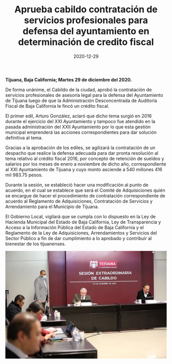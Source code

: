 ﻿---
layout: blog
title:  "Aprueba cabildo contratación de servicios profesionales para defensa del ayuntamiento en determinación de credito fiscal"
date:   2020-12-29
categories: tijuana
permalink: /:categories/:title:output_ext
image: /img/cnr/2020-12-29-aprueba-cabildo-contratacion-de-servicios-profesionales-para-defensa-del-ayuntamiento-en-determinacion-de-credito-fiscal.jpeg
alt: "Aprueba cabildo contratación de servicios profesionales para defensa del ayuntamiento en determinación de credito fiscal"
autor: 
---


**Tijuana, Baja California; Martes 29 de diciembre del 2020.**


De forma unánime, el Cabildo de la ciudad, aprobó la contratación de servicios profesionales de asesoría legal para la defensa del Ayuntamiento de Tijuana luego de que la Administración Desconcentrada de Auditoría Fiscal de Baja California le fincó un crédito fiscal.


El primer edil, Arturo González, aclaró que dicho tema surgió en 2016 durante el ejercicio del XXI Ayuntamiento y tampoco fue atendido en la pasada administración del XXII Ayuntamiento por lo que esta gestión municipal emprenderá las acciones correspondientes para dar solución definitiva al tema. 


Gracias a la aprobación de los ediles, se agilizará la contratación de un despacho que realice la defensa adecuada para dar pronta resolución al tema relativo al crédito fiscal 2016, por concepto de retención de sueldos y salarios por los meses de enero a noviembre de dicho año, correspondiente al XXI Ayuntamiento de Tijuana y cuyo monto asciende a  540 millones 416 mil 983.75 pesos. 


Durante la sesión, se estableció hacer una modificación al punto de acuerdo, en el cual se establece que será el Comité de Adquisiciones quién se encargue de hacer el procedimiento de contratación correspondiente de acuerdo al Reglamento de Adquisiciones, Contratación de Servicios y Arrendamiento para el Municipio de Tijuana. 


El Gobierno Local, vigilará que se cumpla con lo dispuesto en la Ley de Hacienda Municipal del Estado de Baja California, Ley de Transparencia y Acceso a la Información Pública del Estado de Baja California y el Reglamento de la Ley de Adquisiciones, Arrendamientos y Servicios del Sector Público a fin de dar cumplimiento a lo aprobado y contribuir al bienestar de los tijuanenses.

<div id="carouselExampleSlidesOnly" class="carousel slide" data-ride="carousel">
  <div class="carousel-inner">
    <div class="carousel-item active">
       <img class="d-block w-100" src="/img/cnr/2020-12-29-aprueba-cabildo-contratacion-de-servicios-profesionales-para-defensa-del-ayuntamiento-en-determinacion-de-credito-fiscal.jpeg" loading="lazy"  alt="Aprueba cabildo contratación de servicios profesionales para defensa del ayuntamiento en determinación de credito fiscal">
    </div>
  </div>
</div>